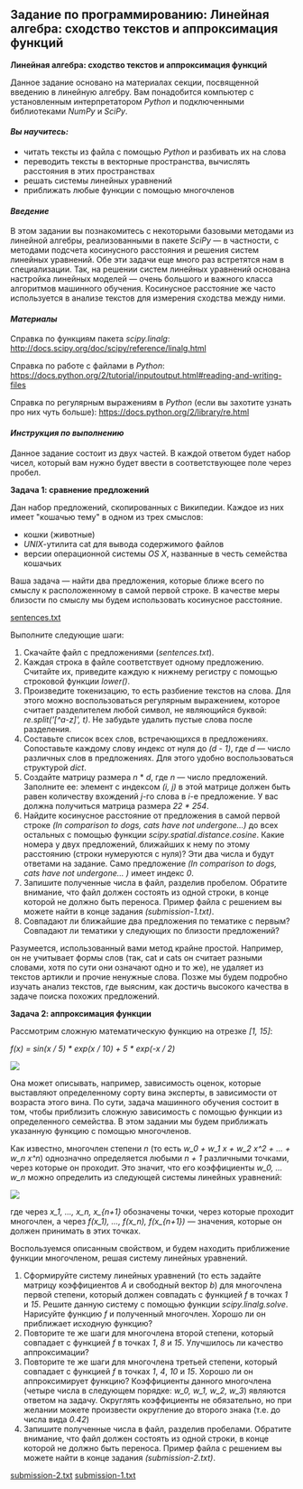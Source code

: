 ## Задание по программированию: Линейная алгебра: сходство текстов и аппроксимация функций ##

**Линейная алгебра: сходство текстов и аппроксимация функций**

Данное задание основано на материалах секции, посвященной введению в линейную алгебру. Вам понадобится компьютер с установленным интерпретатором *Python* и подключенными библиотеками *NumPy* и *SciPy*.

#### *Вы научитесь:* ####

* читать тексты из файла с помощью *Python* и разбивать их на слова
* переводить тексты в векторные пространства, вычислять расстояния в этих пространствах
* решать системы линейных уравнений
* приближать любые функции с помощью многочленов

#### *Введение* ####

В этом задании вы познакомитесь с некоторыми базовыми методами из линейной алгебры, реализованными в пакете *SciPy* — в частности, с методами подсчета косинусного расстояния и решения систем линейных уравнений. Обе эти задачи еще много раз встретятся нам в специализации. Так, на решении систем линейных уравнений основана настройка линейных моделей — очень большого и важного класса алгоритмов машинного обучения. Косинусное расстояние же часто используется в анализе текстов для измерения сходства между ними.

#### *Материалы* ####

Справка по функциям пакета *scipy.linalg*: http://docs.scipy.org/doc/scipy/reference/linalg.html

Справка по работе с файлами в *Python*: https://docs.python.org/2/tutorial/inputoutput.html#reading-and-writing-files

Справка по регулярным выражениям в *Python* (если вы захотите узнать про них чуть больше): https://docs.python.org/2/library/re.html

#### *Инструкция по выполнению* ####

Данное задание состоит из двух частей. В каждой ответом будет набор чисел, который вам нужно будет ввести в соответствующее поле через пробел.

**Задача 1: сравнение предложений**

Дан набор предложений, скопированных с Википедии. Каждое из них имеет "кошачью тему" в одном из трех смыслов:

* кошки (животные)
* *UNIX*-утилита cat для вывода содержимого файлов
* версии операционной системы *OS X*, названные в честь семейства кошачьих

Ваша задача — найти два предложения, которые ближе всего по смыслу к расположенному в самой первой строке. В качестве меры близости по смыслу мы будем использовать косинусное расстояние.

[sentences.txt]()

Выполните следующие шаги:

1. Скачайте файл с предложениями (*sentences.txt*).
2. Каждая строка в файле соответствует одному предложению. Считайте их, приведите каждую к нижнему регистру с помощью строковой функции *lower()*.
3. Произведите токенизацию, то есть разбиение текстов на слова. Для этого можно воспользоваться регулярным выражением, которое считает разделителем любой символ, не являющийся буквой: *re.split('[^a-z]', t)*. Не забудьте удалить пустые слова после разделения.
4. Составьте список всех слов, встречающихся в предложениях. Сопоставьте каждому слову индекс от нуля до *(d - 1)*, где *d* — число различных слов в предложениях. Для этого удобно воспользоваться структурой *dict*.
5. Создайте матрицу размера *n* * *d*, где *n* — число предложений. Заполните ее: элемент с индексом *(i, j)* в этой матрице должен быть равен количеству вхождений *j*-го слова в *i*-е предложение. У вас должна получиться матрица размера *22 * 254*.
6. Найдите косинусное расстояние от предложения в самой первой строке *(In comparison to dogs, cats have not undergone...)* до всех остальных с помощью функции *scipy.spatial.distance.cosine*. Какие номера у двух предложений, ближайших к нему по этому расстоянию (строки нумеруются с нуля)? Эти два числа и будут ответами на задание. Само предложение *(In comparison to dogs, cats have not undergone... )* имеет индекс *0*.
7. Запишите полученные числа в файл, разделив пробелом. Обратите внимание, что файл должен состоять из одной строки, в конце которой не должно быть переноса. Пример файла с решением вы можете найти в конце задания *(submission-1.txt)*.
8. Совпадают ли ближайшие два предложения по тематике с первым? Совпадают ли тематики у следующих по близости предложений?

Разумеется, использованный вами метод крайне простой. Например, он не учитывает формы слов (так, cat и cats он считает разными словами, хотя по сути они означают одно и то же), не удаляет из текстов артикли и прочие ненужные слова. Позже мы будем подробно изучать анализ текстов, где выясним, как достичь высокого качества в задаче поиска похожих предложений.

**Задача 2: аппроксимация функции**

Рассмотрим сложную математическую функцию на отрезке *[1, 15]*:

*f(x) = sin(x / 5) * exp(x / 10) + 5 * exp(-x / 2)*

![](https://d3c33hcgiwev3.cloudfront.net/imageAssetProxy.v1/YzsaOcqaEeW9HA7NOZMxaw_3d529582665934cff77bbcf55a28e43c_image01.png?expiry=1499731200000&hmac=yZHkKsjhWC1osF9_JG91-4pklJ7D26nw8KsiY_8s3_g)

Она может описывать, например, зависимость оценок, которые выставляют определенному сорту вина эксперты, в зависимости от возраста этого вина. По сути, задача машинного обучения состоит в том, чтобы приблизить сложную зависимость с помощью функции из определенного семейства. В этом задании мы будем приближать указанную функцию с помощью многочленов.

Как известно, многочлен степени *n* (то есть *w_0 + w_1 x + w_2 x^2 + ... + w_n x^n*) однозначно определяется любыми *n + 1* различными точками, через которые он проходит. Это значит, что его коэффициенты *w_0, ... w_n* можно определить из следующей системы линейных уравнений:

![](https://d3c33hcgiwev3.cloudfront.net/imageAssetProxy.v1/SLHK79HnEeWvxwo5BbZD3w_ed4fb0020ad6ccb0b2e2ea50468b7789_lineqn.png?expiry=1499731200000&hmac=R7qIolfDlUwnnhJbgLVXrGiHIv9Rk4F5Ksv13TSMJ4A)

где через *x_1, ..., x_n, x_{n+1}* обозначены точки, через которые проходит многочлен, а через *f(x_1), ..., f(x_n), f(x_{n+1})* — значения, которые он должен принимать в этих точках.

Воспользуемся описанным свойством, и будем находить приближение функции многочленом, решая систему линейных уравнений.

1. Сформируйте систему линейных уравнений (то есть задайте матрицу коэффициентов *A* и свободный вектор *b*) для многочлена первой степени, который должен совпадать с функцией *f* в точках *1* и *15*. Решите данную систему с помощью функции *scipy.linalg.solve*. Нарисуйте функцию *f* и полученный многочлен. Хорошо ли он приближает исходную функцию?
2. Повторите те же шаги для многочлена второй степени, который совпадает с функцией *f* в точках *1*, *8* и *15*. Улучшилось ли качество аппроксимации?
3. Повторите те же шаги для многочлена третьей степени, который совпадает с функцией *f* в точках *1*, *4*, *10* и *15*. Хорошо ли он аппроксимирует функцию? Коэффициенты данного многочлена (четыре числа в следующем порядке: *w_0, w_1, w_2, w_3*) являются ответом на задачу. Округлять коэффициенты не обязательно, но при желании можете произвести округление до второго знака (т.е. до числа вида *0.42*)
4. Запишите полученные числа в файл, разделив пробелами. Обратите внимание, что файл должен состоять из одной строки, в конце которой не должно быть переноса. Пример файла с решением вы можете найти в конце задания *(submission-2.txt)*.

[submission-2.txt]()
[submission-1.txt]()